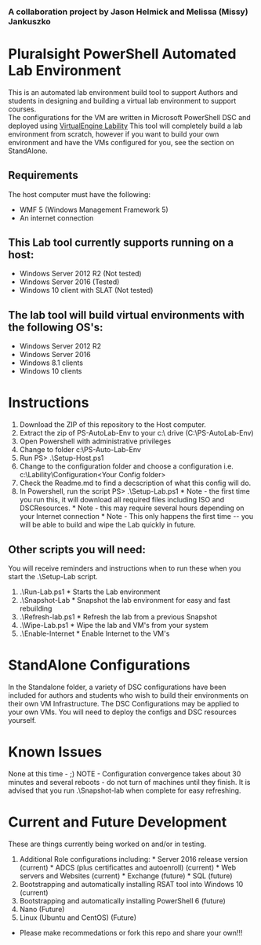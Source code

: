 ### A collaboration project by Jason Helmick and Melissa (Missy) Jankuszko

# Pluralsight PowerShell Automated Lab Environment
This is an automated lab environment build tool to support Authors and students in designing and building a virtual lab environment to support courses.  
The configurations for the VM are written in Microsoft PowerShell DSC and deployed using [VirtualEngine Lability](https://github.com/VirtualEngine/Lability)
This tool will completely build a lab environment from scratch, however if you want to build your own
environment and have the VMs configured for you, see the section on StandAlone.

## Requirements
The host computer must have the following:
* WMF 5 (Windows Management Framework 5)
* An internet connection

## This Lab tool currently supports running on a host:
* Windows Server 2012 R2 (Not tested)
* Windows Server 2016 (Tested)
* Windows 10 client with SLAT (Not tested)

## The lab tool will build virtual environments with the following OS's:
* Windows Server 2012 R2
* Windows Server 2016
* Windows 8.1 clients
* Windows 10 clients

# Instructions 
1. Download the ZIP of this repository to the Host computer.
2. Extract the zip of PS-AutoLab-Env to your c:\ drive (C:\PS-AutoLab-Env)
3. Open Powershell with administrative privileges
4. Change to folder c:\PS-Auto-Lab-Env
5. Run PS> .\Setup-Host.ps1
6. Change to the configuration folder and choose a configuration i.e. c:\Lability\Configuration\<Your Config folder>
7. Check the Readme.md to find a decscription of what this config will do.
8. In Powershell, run the script PS> .\Setup-Lab.ps1
        * Note - the first time you run this, it will download all required files including ISO and DSCResources.
        * Note - this may require several hours depending on your Internet connection
        * Note - This only happens the first time -- you will be able to build and wipe the 
                Lab quickly in future.

## Other scripts you will need:
You will receive reminders and instructions when to run these when you start the .\Setup-Lab script.
1. .\Run-Lab.ps1 * Starts the Lab environment
2. .\Snapshot-Lab * Snapshot the lab environment for easy and fast rebuilding
3. .\Refresh-lab.ps1 * Refresh the lab from a previous Snapshot
4. .\Wipe-Lab.ps1 * Wipe the lab and VM's from your system
5. .\Enable-Internet * Enable Internet to the VM's 

# StandAlone Configurations
In the Standalone folder, a variety of DSC configurations have been included for authors and students
who wish to build their environments on their own VM Infrastructure.
The DSC Configurations may be applied to your own VMs.
You will need to deploy the configs and DSC resources yourself.

# Known Issues
None at this time - ;)
NOTE - Configuration convergence takes about 30 minutes and several reboots - do not turn of machines 
       until they finish. It is advised that you run .\Snapshot-lab when complete for easy refreshing.

# Current and Future Development
These are things currently being worked on and/or in testing.

1. Additional Role configurations including:
        * Server 2016 release version (current)
        * ADCS (plus certificattes and autoenroll) (current)
        * Web servers and Websites (current)
        * Exchange (future)
        * SQL (future)
2. Bootstrapping and automatically installing RSAT tool into Windows 10 (current)
3. Bootstrapping and automatically installing PowerShell 6 (future)
4. Nano (Future)
5. Linux (Ubuntu and CentOS) (Future)
* Please make recommedations or fork this repo and share your own!!!
